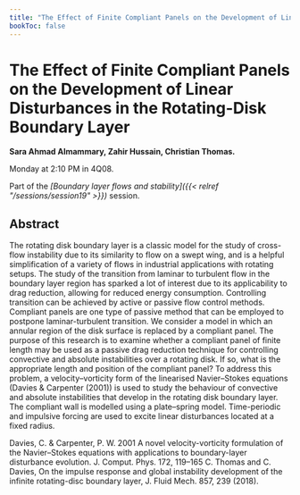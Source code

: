 ```yaml
---
title: "The Effect of Finite Compliant Panels on the Development of Linear Disturbances in the Rotating-Disk Boundary Layer"
bookToc: false
---
```


# The Effect of Finite Compliant Panels on the Development of Linear Disturbances in the Rotating-Disk Boundary Layer

**Sara Ahmad Almammary, Zahir Hussain, Christian Thomas.**

Monday at 2:10 PM in 4Q08.

Part of the *[Boundary layer flows and stability]({{< relref "/sessions/session19" >}})* session.

## Abstract

The rotating disk boundary layer is a classic model for the study of cross-flow instability due to its similarity to flow on a swept wing, and is a helpful simplification of a variety of flows in industrial applications with rotating setups. The study of the transition from laminar to turbulent flow in the boundary layer region has sparked a lot of interest due to its applicability to drag reduction, allowing for reduced energy consumption. Controlling transition can be achieved by active or passive flow control methods. Compliant panels are one type of passive method that can be employed to postpone laminar-turbulent transition. We consider a model in which an annular region of the disk surface is replaced by a compliant panel. The purpose of this research is to examine whether a compliant panel of finite length may be used as a passive drag reduction technique for controlling convective and absolute instabilities over a rotating disk. If so, what is the appropriate length and position of the compliant panel? To address this problem, a velocity–vorticity form of the linearised Navier–Stokes equations (Davies \& Carpenter (2001)) is used to study the behaviour of convective and absolute instabilities that develop in the rotating disk boundary layer. The compliant wall is modelled using a plate–spring model. Time-periodic and impulsive forcing are used to excite linear disturbances located at a fixed radius.

Davies, C. \& Carpenter, P. W. 2001 A novel velocity-vorticity formulation of the Navier–Stokes equations with applications to boundary-layer disturbance evolution. J. Comput. Phys. 172,
119–165
C. Thomas and C. Davies, On the impulse response and global instability development of the infinite
rotating-disc boundary layer, J. Fluid Mech. 857, 239 (2018).


